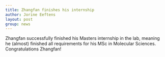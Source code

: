 ```yaml
---
title: Zhangfan finishes his internship
author: Jorine Eeftens
layout: post
group: news
---
```


Zhangfan successfully finished his Masters internship in the lab, meaning he (almost) finished all requirements for his MSc in Molecular Sciences. Congratulations Zhangfan!
